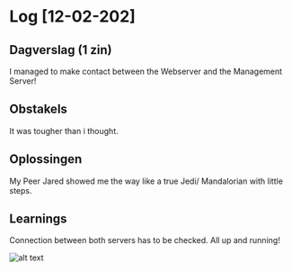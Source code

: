 # Log [12-02-202]

## Dagverslag (1 zin)
I managed to make contact between the Webserver and the Management Server!

## Obstakels
It was tougher than i thought.

## Oplossingen
My Peer Jared showed me the way like a true Jedi/ Mandalorian with little steps.

## Learnings
Connection between both servers has to be checked. All up and running!



![alt text](<10_includes/Scherm­afbeelding 2024-02-12 om 15.44.05.png>)
